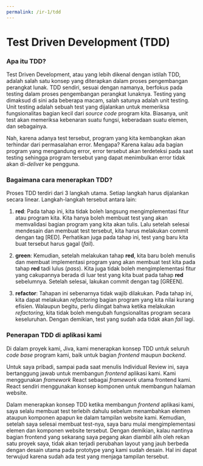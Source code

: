 ```yaml
---
permalink: /ir-1/tdd
---
```


# Test Driven Development (TDD)

### Apa itu TDD?

Test Driven Development, atau yang lebih dikenal dengan istilah TDD, adalah salah satu konsep yang diterapkan dalam proses pengembangan perangkat lunak. TDD sendiri, sesuai dengan namanya, berfokus pada testing dalam proses pengembangan perangkat lunaknya. Testing yang dimaksud di sini ada beberapa macam, salah satunya adalah unit testing. Unit testing adalah sebuah test yang dijalankan untuk memeriksa fungsionalitas bagian kecil dari *source code* program kita. Biasanya, unit test akan memeriksa kebenaran suatu fungsi, keberadaan suatu elemen, dan sebagainya. 

Nah, karena adanya test tersebut, program yang kita kembangkan akan terhindar dari permasalahan error. Mengapa? Karena kalau ada bagian program yang mengandung error, error tersebut akan terdeteksi pada saat testing sehingga program tersebut yang dapat menimbulkan error tidak akan di-*deliver* ke pengguna.

### Bagaimana cara menerapkan TDD?

Proses TDD terdiri dari 3 langkah utama. Setiap langkah harus dijalankan secara linear. Langkah-langkah tersebut antara lain:

1. **red**: Pada tahap ini, kita tidak boleh langsung mengimplementasi fitur atau program kita. Kita hanya boleh membuat test yang akan memvalidasi bagian program yang kita akan tulis. Lalu setelah selesai mendesain dan membuat test tersebut, kita harus melakukan commit dengan tag \[RED\]. Perhatikan juga pada tahap ini, test yang baru kita buat tersebut harus gagal (*fail*).

2. **green**: Kemudian, setelah melakukan tahap **red**, kita baru boleh menulis dan membuat implementasi program yang akan membuat test kita pada tahap **red** tadi lulus (*pass*). Kita juga tidak boleh mengimplementasi fitur yang cakupannya berada di luar test yang kita buat pada tahap **red** sebelumnya. Setelah selesai, lakukan commit dengan tag \[GREEN\].

3. **refactor**: Tahapan ini sebenarnya tidak wajib dilakukan. Pada tahap ini, kita dapat melakukan *refactoring* bagian program yang kita nilai kurang efisien. Walaupun begitu, perlu diingat bahwa ketika melakukan *refactoring*, kita tidak boleh mengubah fungsionalitas program secara keseluruhan. Dengan demikian, test yang sudah ada tidak akan *fail* lagi.

### Penerapan TDD di aplikasi kami

Di dalam proyek kami, Jiva, kami menerapkan konsep TDD untuk seluruh *code base* program kami, baik untuk bagian *frontend* maupun *backend*. 

Untuk saya pribadi, sampai pada saat menulis Individual Review ini, saya bertanggung jawab untuk membangun *frontend* aplikasi kami. Kami menggunakan *framework* React sebagai *framework* utama frontend kami. React sendiri menggunakan konsep komponen untuk membangun halaman website.

Dalam menerapkan konsep TDD ketika membangun *frontend* aplikasi kami, saya selalu membuat test terlebih dahulu sebelum menambahkan elemen ataupun komponen apapun ke dalam tampilan website kami. Kemudian, setelah saya selesai membuat test-nya, saya baru mulai mengimplementasi elemen dan komponen website tersebut. Dengan demikian, kalau nantinya bagian frontend yang sekarang saya pegang akan diambil alih oleh rekan satu proyek saya, tidak akan terjadi perubahan layout yang jauh berbeda dengan desain utama pada prototype yang kami sudah desain. Hal ini dapat terwujud karena sudah ada test yang menjaga tampilan tersebut.
